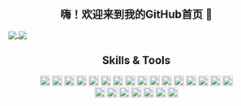 <h2 align="center">嗨！欢迎来到我的GitHub首页 👋</h2>

<a href="#">
  <img align="center" src="https://github-readme-stats.vercel.app/api?username=xxrBear&hide=contribs,prs&show_icons=true&hide_border=True" />
</a>
<a href="#">
  <img align="center" src="https://github-readme-stats.vercel.app/api/top-langs/?username=xxrBear&layout=compact&hide=javascript,html,css,scss,php&hide_border=True&card_width=200" />
</a>


<h2 align="center" >Skills & Tools</h2>
<div align="center">
    <img height="20" width="20" src="https://cdn.jsdelivr.net/npm/simple-icons@v7/icons/ubuntu.svg" />
    <img height="20" width="20" src="https://cdn.jsdelivr.net/npm/simple-icons@v7/icons/macos.svg" />
    <img height="20" width="20" src="https://cdn.jsdelivr.net/npm/simple-icons@v7/icons/windows11.svg" />
    <img height="20" width="20" src="https://cdn.jsdelivr.net/npm/simple-icons@v7/icons/mysql.svg" />
    <img height="20" width="20" src="https://cdn.jsdelivr.net/npm/simple-icons@v7/icons/postgresql.svg" />
    <img height="20" width="20" src="https://cdn.jsdelivr.net/npm/simple-icons@v7/icons/python.svg" />
    <img height="20" width="20" src="https://cdn.jsdelivr.net/npm/simple-icons@v7/icons/c.svg" />
    <img height="20" width="20" src="https://cdn.jsdelivr.net/npm/simple-icons@v7/icons/javascript.svg"/ >
    <img height="20" width="20" src="https://cdn.jsdelivr.net/npm/simple-icons@v7/icons/redis.svg" />
    <img height="20" width="20" src="https://cdn.jsdelivr.net/npm/simple-icons@v7/icons/html5.svg" />
    <img height="20" width="20" src="https://cdn.jsdelivr.net/npm/simple-icons@v7/icons/css3.svg" />
    <img height="20" width="20" src="https://cdn.jsdelivr.net/npm/simple-icons@v7/icons/googlechrome.svg" />
    <img height="20" width="20" src="https://cdn.jsdelivr.net/npm/simple-icons@v7/icons/django.svg" />
    <img height="20" width="20" src="https://cdn.jsdelivr.net/npm/simple-icons@v7/icons/git.svg" />
    <img height="20" width="20" src="https://cdn.jsdelivr.net/npm/simple-icons@v7/icons/celery.svg" />
    <img height="20" width="20" src="https://cdn.jsdelivr.net/npm/simple-icons@v7/icons/postman.svg" />
 </div>
 <div align="center">
    <img height="20" width="20" src="https://cdn.jsdelivr.net/npm/simple-icons@v7/icons/pycharm.svg" />
    <img height="20" width="20" src="https://cdn.jsdelivr.net/npm/simple-icons@v7/icons/visualstudiocode.svg" />
    <img height="20" width="20" src="https://cdn.jsdelivr.net/npm/simple-icons@v7/icons/vim.svg" />
    <img height="20" width="20" src="https://cdn.jsdelivr.net/npm/simple-icons@v7/icons/powershell.svg" />
    <img height="20" width="20" src="https://cdn.jsdelivr.net/npm/simple-icons@v7/icons/gnubash.svg" />
    <img height="20" width="20" src="https://cdn.jsdelivr.net/npm/simple-icons@v7/icons/docker.svg" />
    <img height="20" width="20" src="https://cdn.jsdelivr.net/npm/simple-icons@v7/icons/gnometerminal.svg" />
 </div>

